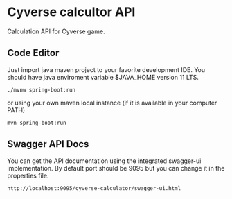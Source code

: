 # Cyverse calcultor API
Calculation API for Cyverse game.


## Code Editor
Just import java maven project to your favorite development IDE. You should have java enviroment variable $JAVA_HOME version 11 LTS.

```console
./mvnw spring-boot:run
```
or using your own maven local instance (if it is available in your computer PATH)

```console
mvn spring-boot:run
```

## Swagger API Docs
You can get the API documentation using the integrated swagger-ui implementation. By default port should be 9095 but you can change it in the properties file.

```console
http://localhost:9095/cyverse-calculator/swagger-ui.html
```
